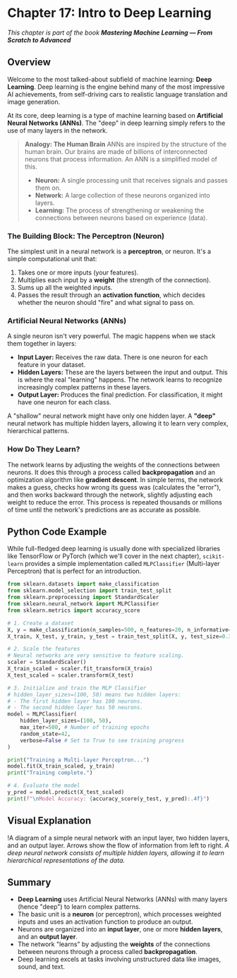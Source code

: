 # Chapter 17: Intro to Deep Learning

_This chapter is part of the book **Mastering Machine Learning — From Scratch to Advanced**_

## Overview

Welcome to the most talked-about subfield of machine learning: **Deep Learning**. Deep learning is the engine behind many of the most impressive AI achievements, from self-driving cars to realistic language translation and image generation.

At its core, deep learning is a type of machine learning based on **Artificial Neural Networks (ANNs)**. The "deep" in deep learning simply refers to the use of many layers in the network.

> **Analogy: The Human Brain**
> ANNs are inspired by the structure of the human brain. Our brains are made of billions of interconnected neurons that process information. An ANN is a simplified model of this.
> - **Neuron:** A single processing unit that receives signals and passes them on.
> - **Network:** A large collection of these neurons organized into layers.
> - **Learning:** The process of strengthening or weakening the connections between neurons based on experience (data).

### The Building Block: The Perceptron (Neuron)

The simplest unit in a neural network is a **perceptron**, or neuron. It's a simple computational unit that:
1.  Takes one or more inputs (your features).
2.  Multiplies each input by a **weight** (the strength of the connection).
3.  Sums up all the weighted inputs.
4.  Passes the result through an **activation function**, which decides whether the neuron should "fire" and what signal to pass on.

### Artificial Neural Networks (ANNs)

A single neuron isn't very powerful. The magic happens when we stack them together in layers:

-   **Input Layer:** Receives the raw data. There is one neuron for each feature in your dataset.
-   **Hidden Layers:** These are the layers between the input and output. This is where the real "learning" happens. The network learns to recognize increasingly complex patterns in these layers.
-   **Output Layer:** Produces the final prediction. For classification, it might have one neuron for each class.

A "shallow" neural network might have only one hidden layer. A **"deep"** neural network has multiple hidden layers, allowing it to learn very complex, hierarchical patterns.

### How Do They Learn?

The network learns by adjusting the weights of the connections between neurons. It does this through a process called **backpropagation** and an optimization algorithm like **gradient descent**. In simple terms, the network makes a guess, checks how wrong its guess was (calculates the "error"), and then works backward through the network, slightly adjusting each weight to reduce the error. This process is repeated thousands or millions of time until the network's predictions are as accurate as possible.

## Python Code Example

While full-fledged deep learning is usually done with specialized libraries like TensorFlow or PyTorch (which we'll cover in the next chapter), `scikit-learn` provides a simple implementation called `MLPClassifier` (Multi-layer Perceptron) that is perfect for an introduction.

```python
from sklearn.datasets import make_classification
from sklearn.model_selection import train_test_split
from sklearn.preprocessing import StandardScaler
from sklearn.neural_network import MLPClassifier
from sklearn.metrics import accuracy_score

# 1. Create a dataset
X, y = make_classification(n_samples=500, n_features=20, n_informative=10, random_state=42)
X_train, X_test, y_train, y_test = train_test_split(X, y, test_size=0.3, random_state=42)

# 2. Scale the features
# Neural networks are very sensitive to feature scaling.
scaler = StandardScaler()
X_train_scaled = scaler.fit_transform(X_train)
X_test_scaled = scaler.transform(X_test)

# 3. Initialize and train the MLP Classifier
# hidden_layer_sizes=(100, 50) means two hidden layers:
# - The first hidden layer has 100 neurons.
# - The second hidden layer has 50 neurons.
model = MLPClassifier(
    hidden_layer_sizes=(100, 50),
    max_iter=500, # Number of training epochs
    random_state=42,
    verbose=False # Set to True to see training progress
)

print("Training a Multi-layer Perceptron...")
model.fit(X_train_scaled, y_train)
print("Training complete.")

# 4. Evaluate the model
y_pred = model.predict(X_test_scaled)
print(f"\nModel Accuracy: {accuracy_score(y_test, y_pred):.4f}")
```

## Visual Explanation

!A diagram of a simple neural network with an input layer, two hidden layers, and an output layer. Arrows show the flow of information from left to right.
*A deep neural network consists of multiple hidden layers, allowing it to learn hierarchical representations of the data.*

## Summary

- **Deep Learning** uses Artificial Neural Networks (ANNs) with many layers (hence "deep") to learn complex patterns.
- The basic unit is a **neuron** (or perceptron), which processes weighted inputs and uses an activation function to produce an output.
- Neurons are organized into an **input layer**, one or more **hidden layers**, and an **output layer**.
- The network "learns" by adjusting the **weights** of the connections between neurons through a process called **backpropagation**.
- Deep learning excels at tasks involving unstructured data like images, sound, and text.
